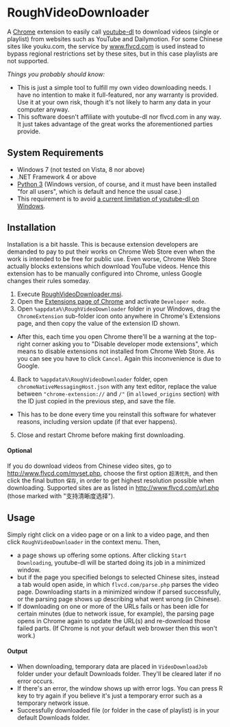 ﻿# RoughVideoDownloader
A [Chrome](https://www.google.com/chrome/browser/desktop/index.html) extension to easily call [youtube-dl](http://rg3.github.io/youtube-dl/) to download videos (single or playlist) from websites such as YouTube and Dailymotion. For some Chinese sites like youku.com, the service by www.flvcd.com is used instead to bypass regional restrictions set by these sites, but in this case playlists are not supported.

*Things you probably should know:*

- This is just a simple tool to fulfill my own video downloading needs. I have no intention to make it full-featured, nor any warranty is provided. Use it at your own risk, though it's not likely to harm any data in your computer anyway.
- This software doesn't affiliate with youtube-dl nor flvcd.com in any way. It just takes advantage of the great works the aforementioned parties provide.

## System Requirements
- Windows 7 (not tested on Vista, 8 nor above)
- .NET Framework 4 or above
- [Python 3](https://www.python.org/) (Windows version, of course, and it must have been installed "for all users", which is default and hence the usual case.)
 - This requirement is to avoid [a current limitation of youtube-dl on Windows](https://github.com/rg3/youtube-dl/issues/5045).

## Installation
Installation is a bit hassle. This is because extension developers are demanded to pay to put their works on Chrome Web Store even when the work is intended to be free for public use. Even worse, Chrome Web Store actually blocks extensions which download YouTube videos. Hence this extension has to be manually configured into Chrome, unless Google changes their rules someday.

1. Execute [RoughVideoDownloader.msi](https://github.com/casinero/RoughVideoDownloader/raw/master/RoughVideoDownloader/Setup/Express/SingleImage/DiskImages/DISK1/RoughVideoDownloader.msi).
2. Open the [Extensions page of Chrome](chrome://extensions/) and activate `Developer mode`.
3. Open `%appdata%\RoughVideoDownloader` folder in your Windows, drag the `ChromeExtension` sub-folder icon onto anywhere in Chrome's Extensions page, and then copy the value of the extension ID shown.
 - After this, each time you open Chrome there'll be a warning at the top-right corner asking you to "Disable developer mode extensions", which means to disable extensions not installed from Chrome Web Store. As you can see you have to click `Cancel`. Again this inconvenience is due to Google.
4. Back to `%appdata%\RoughVideoDownloader` folder, open `chromeNativeMessagingHost.json` with any text editor, replace the value between `"chrome-extension://` and `/"` (in `allowed_origins` section) with the ID just copied in the previous step, and save the file.
 - This has to be done every time you reinstall this software for whatever reasons, including version update (if that ever happens).
5. Close and restart Chrome before making first downloading.

#### Optional
If you do download videos from Chinese video sites, go to http://www.flvcd.com/myset.php, choose the first option `超清优先`, and then click the final button `保存`, in order to get highest resolution possible when downloading. Supported sites are as listed in http://www.flvcd.com/url.php (those marked with "支持清晰度选择").

## Usage
Simply right click on a video page or on a link to a video page, and then click `RoughVideoDownloader` in the context menu. Then,

- a page shows up offering some options. After clicking `Start Downloading`, youtube-dl will be started doing its job in a minimized window.
- but if the page you specified belongs to selected Chinese sites, instead a tab would open aside, in which `flvcd.com/parse.php` parses the video page. Downloading starts in a minimized window if parsed successfully, or the parsing page shows up describing what went wrong (in Chinese).
 - If downloading on one or more of the URLs fails or has been idle for certain minutes (due to network issue, for example), the parsing page opens in Chrome again to update the URL(s) and re-download those failed parts. (If Chrome is not your default web browser then this won't work.)

#### Output
- When downloading, temporary data are placed in `VideoDownloadJob` folder under your default Downloads folder. They'll be cleared later if no error occurs.
- If there's an error, the window shows up with error logs. You can press R key to try again if you believe it's just a temporary error such as a temporary network issue.
- Successfully downloaded file (or folder in the case of playlist) is in your default Downloads folder.
